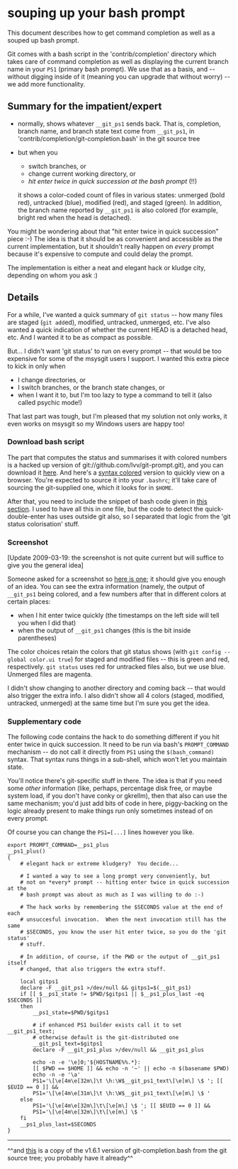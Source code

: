# souping up your bash prompt

This document describes how to get command completion as well as a souped up
bash prompt.

Git comes with a bash script in the 'contrib/completion' directory which takes
care of command completion as well as displaying the current branch name in your
`PS1` (primary bash prompt).  We use that as a basis, and -- without digging
inside of it (meaning you can upgrade that without worry) -- we add more
functionality.

## Summary for the impatient/expert

  * normally, shows whatever `__git_ps1` sends back.  That is, completion,
    branch name, and branch state text come from `__git_ps1`, in
    'contrib/completion/git-completion.bash' in the git source tree
  * but when you
      * switch branches, or
      * change current working directory, or
      * *hit enter twice in quick succession at the bash prompt* (!!)

    it shows a color-coded count of files in various states: unmerged (bold
    red), untracked (blue), modified (red), and staged (green).  In addition,
    the branch name reported by `__git_ps1` is also colored (for example,
    bright red when the head is detached).

You might be wondering about that "hit enter twice in quick succession" piece
:-) The idea is that it should be as convenient and accessible as the current
implementation, but it shouldn't really happen on *every* prompt because it's
expensive to compute and could delay the prompt.

The implementation is either a neat and elegant hack or kludge city, depending
on whom you ask :)

## Details

For a while, I've wanted a quick summary of `git status` -- how many files are
staged (`git add`ed), modified, untracked, unmerged, etc.  I've also wanted a
quick indication of whether the current HEAD is a detached head, etc.  And I
wanted it to be as compact as possible.

But...  I didn't want 'git status' to run on every prompt -- that would be too
expensive for some of the msysgit users I support.  I wanted this extra piece
to kick in only when

  * I change directories, or
  * I switch branches, or the branch state changes, or
  * when I want it to, but I'm too lazy to type a command to tell it (also
    called psychic mode!)

That last part was tough, but I'm pleased that my solution not only works, it
even works on msysgit so my Windows users are happy too!

### Download bash script

The part that computes the status and summarises it with colored numbers is a
hacked up version of git://github.com/lvv/git-prompt.git), and you can
download it [here](tools/git-completion-plus.bash.txt).  And here's a
[syntax colored](tools/git-completion-plus.bash.html) version to quickly
view on a browser.  You're expected to source it into your `.bashrc`; it'll
take care of sourcing the git-supplied one, which it looks for in `$HOME`.

After that, you need to include the snippet of bash code given in [this
section](#extracode).  I used to have all this in one file, but the code to
detect the quick-double-enter has uses outside git also, so I separated that
logic from the 'git status colorisation' stuff.

### Screenshot

[Update 2009-03-19: the screenshot is not quite current but will suffice to
give you the general idea]

Someone asked for a screenshot so [here is
one](images/git-completion-plus.png); it should give you enough of an idea.
You can see the extra information (namely, the output of `__git_ps1` being
colored, and a few numbers after that in different colors at certain places:

  * when I hit enter twice quickly (the timestamps on the left side will tell
    you when I did that)
  * when the output of `__git_ps1` changes (this is the bit inside
    parentheses)

The color choices retain the colors that git status shows (with `git config
--global color.ui true`) for staged and modified files -- this is green and
red, respectively.  `git status` uses red for untracked files also, but we use
blue.  Unmerged files are magenta.

I didn't show changing to another directory and coming back -- that would also
trigger the extra info.  I also didn't show all 4 colors (staged, modified,
untracked, unmerged) at the same time but I'm sure you get the idea.

### Supplementary code

The following code contains the hack to do something different if you hit
enter twice in quick succession.  It need to be run via bash's
`PROMPT_COMMAND` mechanism -- do not call it directly from `PS1` using the
`$(bash_command)` syntax.  That syntax runs things in a sub-shell, which won't
let you maintain state.

You'll notice there's git-specific stuff in there.  The idea is that if you
need some *other* information (like, perhaps, percentage disk free, or maybe
system load, if you don't have conky or gkrellm), then that also can use the
same mechanism; you'd just add bits of code in here, piggy-backing on the
logic already present to make things run only sometimes instead of on every
prompt.

Of course you can change the `PS1=[...]` lines however you like.

    export PROMPT_COMMAND=__ps1_plus
    __ps1_plus()
    {
        # elegant hack or extreme kludgery?  You decide...

        # I wanted a way to see a long prompt very conveniently, but
        # not on *every* prompt -- hitting enter twice in quick succession at the
        # bash prompt was about as much as I was willing to do :-)

        # The hack works by remembering the $SECONDS value at the end of each
        # unsuccesful invocation.  When the next invocation still has the same
        # $SECONDS, you know the user hit enter twice, so you do the 'git status'
        # stuff.

        # In addition, of course, if the PWD or the output of __git_ps1 itself
        # changed, that also triggers the extra stuff.

        local gitps1
        declare -F __git_ps1 >/dev/null && gitps1=$(__git_ps1)
        if [[ $__ps1_state != $PWD/$gitps1 || $__ps1_plus_last -eq $SECONDS ]]
        then
            __ps1_state=$PWD/$gitps1

            # if enhanced PS1 builder exists call it to set __git_ps1_text;
            # otherwise default is the git-distributed one
            __git_ps1_text=$gitps1
            declare -F __git_ps1_plus >/dev/null && __git_ps1_plus

            echo -n -e '\e]0;'${HOSTNAME%%.*}:
            [[ $PWD == $HOME ]] && echo -n '~' || echo -n $(basename $PWD)
            echo -n -e '\a'
            PS1='\[\e[4m\e[32m\]\t \h:\W$__git_ps1_text\[\e[m\] \$ '; [[ $EUID == 0 ]] &&
            PS1='\[\e[4m\e[31m\]\t \h:\W$__git_ps1_text\[\e[m\] \$ '
        else
            PS1='\[\e[4m\e[32m\]\t\[\e[m\] \$ '; [[ $EUID == 0 ]] &&
            PS1='\[\e[4m\e[32m\]\t\[\e[m\] \$ '
        fi
        __ps1_plus_last=$SECONDS
    }

----

^^and [this](tools/git-completion.bash.txt) is a copy of the v1.6.1 version of
git-completion.bash from the git source tree; you probably have it already^^
